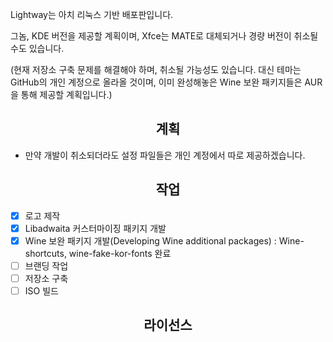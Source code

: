 Lightway는 아치 리눅스 기반 배포판입니다.

그놈, KDE 버전을 제공할 계획이며, Xfce는 MATE로 대체되거나 경량 버전이 취소될 수도 있습니다.

(현재 저장소 구축 문제를 해결해야 하며, 취소될 가능성도 있습니다. 대신 테마는 GitHub의 개인 계정으로 올라올 것이며, 이미 완성해놓은 Wine 보완 패키지들은 AUR을 통해 제공할 계획입니다.)

<h2 align="center">계획</h2>

* 만약 개발이 취소되더라도 설정 파일들은 개인 계정에서 따로 제공하겠습니다. 

<h2 align="center">작업</h2>

- [x] 로고 제작
- [x] Libadwaita 커스터마이징 패키지 개발
- [x] Wine 보완 패키지 개발(Developing Wine additional packages) : Wine-shortcuts, wine-fake-kor-fonts 완료
- [ ] 브랜딩 작업
- [ ] 저장소 구축
- [ ] ISO 빌드

<h2 align="center">라이선스</h2>
